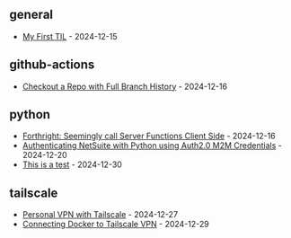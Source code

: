 <!-- index starts -->
## general

* [My First TIL](https://git.gvoserver1.com/jnellis/Today-I-Learned/src/branch/main/general/first_post.md) - 2024-12-15

## github-actions

* [Checkout a Repo with Full Branch History](https://git.gvoserver1.com/jnellis/Today-I-Learned/src/branch/main/github-actions/checkout_full.md) - 2024-12-16

## python

* [Forthright: Seemingly call Server Functions Client Side](https://git.gvoserver1.com/jnellis/Today-I-Learned/src/branch/main/python/forthright.md) - 2024-12-16
* [Authenticating NetSuite with Python using Auth2.0 M2M Credentials](https://git.gvoserver1.com/jnellis/Today-I-Learned/src/branch/main/python/netsuite_auth_m2m.md) - 2024-12-20
* [This is a test](https://git.gvoserver1.com/jnellis/Today-I-Learned/src/branch/main/python/test.md) - 2024-12-30

## tailscale

* [Personal VPN with Tailscale](https://git.gvoserver1.com/jnellis/Today-I-Learned/src/branch/main/tailscale/tailscale_intro.md) - 2024-12-27
* [Connecting Docker to Tailscale VPN](https://git.gvoserver1.com/jnellis/Today-I-Learned/src/branch/main/tailscale/ts_docker.md) - 2024-12-29
<!-- index ends -->
